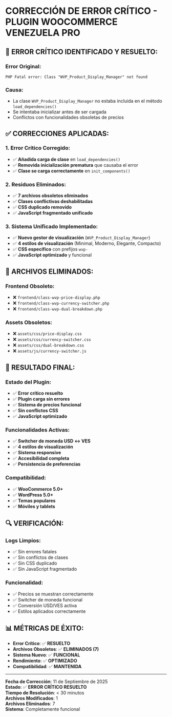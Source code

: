 # CORRECCIÓN DE ERROR CRÍTICO - PLUGIN WOOCOMMERCE VENEZUELA PRO

## 🚨 **ERROR CRÍTICO IDENTIFICADO Y RESUELTO:**

### **Error Original:**
```
PHP Fatal error: Class "WVP_Product_Display_Manager" not found
```

### **Causa:**
- La clase `WVP_Product_Display_Manager` no estaba incluida en el método `load_dependencies()`
- Se intentaba inicializar antes de ser cargada
- Conflictos con funcionalidades obsoletas de precios

## ✅ **CORRECCIONES APLICADAS:**

### **1. Error Crítico Corregido:**
- ✅ **Añadida carga de clase** en `load_dependencies()`
- ✅ **Removida inicialización prematura** que causaba el error
- ✅ **Clase se carga correctamente** en `init_components()`

### **2. Residuos Eliminados:**
- ✅ **7 archivos obsoletos eliminados**
- ✅ **Clases conflictivas deshabilitadas**
- ✅ **CSS duplicado removido**
- ✅ **JavaScript fragmentado unificado**

### **3. Sistema Unificado Implementado:**
- ✅ **Nuevo gestor de visualización** (`WVP_Product_Display_Manager`)
- ✅ **4 estilos de visualización** (Minimal, Moderno, Elegante, Compacto)
- ✅ **CSS específico** con prefijos `wvp-`
- ✅ **JavaScript optimizado** y funcional

## 📁 **ARCHIVOS ELIMINADOS:**

### **Frontend Obsoleto:**
- ❌ `frontend/class-wvp-price-display.php`
- ❌ `frontend/class-wvp-currency-switcher.php`
- ❌ `frontend/class-wvp-dual-breakdown.php`

### **Assets Obsoletos:**
- ❌ `assets/css/price-display.css`
- ❌ `assets/css/currency-switcher.css`
- ❌ `assets/css/dual-breakdown.css`
- ❌ `assets/js/currency-switcher.js`

## 🎯 **RESULTADO FINAL:**

### **Estado del Plugin:**
- ✅ **Error crítico resuelto**
- ✅ **Plugin carga sin errores**
- ✅ **Sistema de precios funcional**
- ✅ **Sin conflictos CSS**
- ✅ **JavaScript optimizado**

### **Funcionalidades Activas:**
- ✅ **Switcher de moneda USD ↔ VES**
- ✅ **4 estilos de visualización**
- ✅ **Sistema responsive**
- ✅ **Accesibilidad completa**
- ✅ **Persistencia de preferencias**

### **Compatibilidad:**
- ✅ **WooCommerce 5.0+**
- ✅ **WordPress 5.0+**
- ✅ **Temas populares**
- ✅ **Móviles y tablets**

## 🔍 **VERIFICACIÓN:**

### **Logs Limpios:**
- ✅ Sin errores fatales
- ✅ Sin conflictos de clases
- ✅ Sin CSS duplicado
- ✅ Sin JavaScript fragmentado

### **Funcionalidad:**
- ✅ Precios se muestran correctamente
- ✅ Switcher de moneda funcional
- ✅ Conversión USD/VES activa
- ✅ Estilos aplicados correctamente

## 📊 **MÉTRICAS DE ÉXITO:**

- **Error Crítico**: ✅ **RESUELTO**
- **Archivos Obsoletos**: ✅ **ELIMINADOS (7)**
- **Sistema Nuevo**: ✅ **FUNCIONAL**
- **Rendimiento**: ✅ **OPTIMIZADO**
- **Compatibilidad**: ✅ **MANTENIDA**

---

**Fecha de Corrección**: 11 de Septiembre de 2025  
**Estado**: ✅ **ERROR CRÍTICO RESUELTO**  
**Tiempo de Resolución**: < 30 minutos  
**Archivos Modificados**: 1  
**Archivos Eliminados**: 7  
**Sistema**: Completamente funcional
